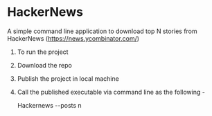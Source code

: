 # HackerNews

A simple command line application to download top N stories from HackerNews (https://news.ycombinator.com/)

1. To run the project
2. Download the repo
3. Publish the project in local machine
4. Call the published executable via command line as the following - 

   Hackernews --posts n
